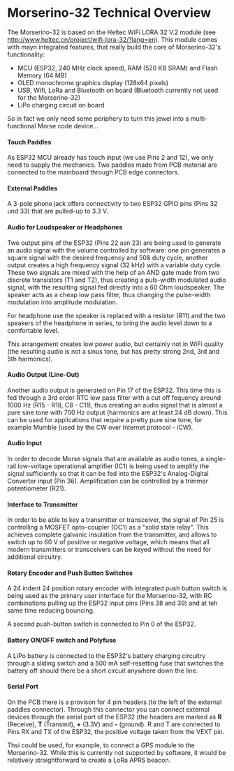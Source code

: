 # Morserino-32 Technical Overview

The Morserino-32 is based on the Heltec WiFi LORA 32 V.2 module (see http://www.heltec.cn/project/wifi-lora-32/?lang=en). This module comes with mayn integrated features, that really build the core of Morserino-32's functionality:

* MCU (ESP32, 240 MHz clock speed), RAM (520 KB SRAM) and Flash Memory (64 MB)
* OLED monochrome graphics display (128x64 pixels)
* USB, Wifi, LoRa and Bluetooth on board (Bluetooth currently not used for the Morserino-32)
* LiPo charging circuit on board

So in fact we only need some periphery to turn this jewel into a multi-functional Morse code device...

#### Touch Paddles
As ESP32 MCU already has touch input (we use Pins 2 and 12), we only need to supply the mechanics. Two paddles made from PCB material are connected to the mainboard through PCB edge connectors.

#### External Paddles
A 3-pole phone jack offers connectivity to two ESP32 GPIO pins (Pins 32 und 33) that are pulled-up to 3.3 V.


#### Audio for Loudspeaker or Headphones
Two output pins of the ESP32 (Pins 22 asn 23) are being used to generate an audio signal with the volume controlled by software: one pin generates a square signal with the desired frequency and 50& duty cycle, another output creates a high frequency signal (32 kHz) with a variable duty cycle. These two signals are mixed with the help of an AND gate made from two discrete transistors (T1 and T2), thus creating a puls-width modulated audio signal, with the resulting signal fed directly into a 60 Ohm loudspeaker. The speaker acts as a cheap low pass filter, thus changing the pulse-width modulation into amplitude modulation. 

For headphone use the speaker is replaced with a resistor (R11)  and the two speakers of the headphone in series, to bring the audio level down to a comfortable level.

This arrangement creates low power audio, but certainly not in WiFi quality (the resulting audio is not a sinus tone, but has pretty strong 2nd, 3rd and 5th harmonics).

#### Audio Output (Line-Out)

Another audio output is generated on Pin 17 of the ESP32. This time this is fed through a 3rd order RTC low pass filter with a cut  off fequency around 1000 Hz (R15 - R18, C8 - C11), thus creating an audio signal that is almost a pure sine tone with 700 Hz output (harmonics are at least 24 dB down). This can be used for applications that require a pretty pure sine tone, for example Mumble (used by the CW over Internet protocol - iCW).

#### Audio Input
In order to decode Morse signals that are available as audio tones, a single-rail low-voltage operational amplifier (IC1) is being used to amplify the signal sufficiently so that it can be fed into the ESP32's Analog-Digital Converter input (Pin 36). Amplification can be controlled by a trimmer potentiometer (R21).

#### Interface to Transmitter
In order to be able to key a transmitter or transceiver, the signal of Pin 25 is controlling a MOSFET opto-coupler (OC1) as a "solid state relay". This achieves complete galvanic insulation from the transmitter, and allows to switch up to 60 V of positive or negative voltage, which means that all modern transmitters or transceivers can be keyed without the need for additional circuitry.

#### Rotary Encoder and Push Button Switches
A 24 indent 24 position rotary encoder with integrated push button switch is being used as the primary user interface for the Morserino-32, with RC combinations pulling up the ESP32 input pins (Pins 38 and 39) and at teh same time reducing bouncing.

A second push-button switch is connected to Pin 0 of the ESP32.

#### Battery ON/OFF switch and Polyfuse
A LiPo battery is connected to the ESP32's battery charging circuitry through a sliding switch and a 500 mA self-resetting fuse that switches the battery off should there be a short circuit anywhere down the line.

#### Serial Port
On the PCB there is a provison for 4 pin headers (to the left of the external paddles connector). Through this connector you can connect external devices through the serial port of the ESP32 (the headers are marked as **R** (Receive), **T** (Transmit), **+** (3.3V) and **-** (ground). R and T are connected to Pins RX and TX of the ESP32, the positive voltage taken from the VEXT pin.

Thsi could be used, for example, to connect a GPS module to the Morserino-32. While this is currently not supported by software, it would be relatively straightforward to create a LoRa APRS beacon.

